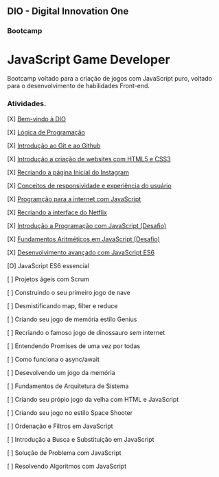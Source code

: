 ## DIO - Digital Innovation One
### Bootcamp
# JavaScript Game Developer

Bootcamp voltado para a criação de jogos com JavaScript puro, voltado para o desenvolvimento de habilidades Front-end.

### Atividades.
[X] [Bem-vindo à DIO](https://www.dio.me/certificate/43138AE6/share)

[X] [Lógica de Programação](https://www.dio.me/certificate/E307CC27/share)

[X] [Introdução ao Git e ao Github](https://www.dio.me/certificate/E935200E/share)

[X] [Introdução a criação de websites com HTML5 e CSS3](https://www.dio.me/certificate/B9A30048/share)

[X] [Recriando a página Inicial do Instagram](https://www.dio.me/certificate/F7CF0CD7/share)

[X] [Conceitos de responsividade e experiência do usuário](https://www.dio.me/certificate/4D4E4413/share)

[X] [Programção para a internet com JavaScript](https://www.dio.me/certificate/89B09521/share)

[X] [Recriando a interface do Netflix](https://www.dio.me/certificate/6A492DBD/share)

[X] [Introdução a Programação com JavaScript (Desafio)](https://web.dio.me/coding/introducao-a-programacao-com-javascript/algorithm/visita-na-feira?back=/track/javascript-game-developer)

[X] [Fundamentos Aritméticos em JavaScript (Desafio)](https://web.dio.me/coding/fundamentos-aritmeticos-em-javascript/algorithm/quantidade-de-numeros-positivos?back=/track/javascript-game-developer)

[X] [Desenvolvimento avançado com JavaScript ES6](https://www.dio.me/certificate/FDF39E63/share)

[O] JavaScript ES6 essencial

[ ] Projetos ágeis com Scrum

[ ] Construindo o seu primeiro jogo de nave

[ ] Desmistificando map, filter e reduce

[ ] Criando seu jogo de memória estilo Genius

[ ] Recriando o famoso jogo de dinossauro sem internet

[ ] Entendendo Promises de uma vez por todas

[ ] Como funciona o async/await

[ ] Desevolvendo um jogo da memória

[ ] Fundamentos de Arquitetura de Sistema

[ ] Criando seu própio jogo da velha com HTML e JavaScript

[ ] Criando seu jogo no estilo Space Shooter

[ ] Ordenação e Filtros em JavaScript

[ ] Introdução a Busca e Substituição em JavaScript

[ ] Solução de Problema com JavaScript

[ ] Resolvendo Algoritmos com JavaScript

